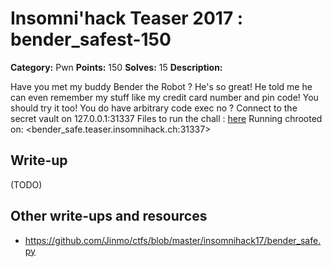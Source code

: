 # Insomni'hack Teaser 2017 : bender_safest-150

**Category:** Pwn
**Points:** 150
**Solves:** 15
**Description:**

Have you met my buddy Bender the Robot ? He's so great!
He told me he can even remember my stuff like my credit
card number and pin code! You should try it too!
You do have arbitrary code exec no ?
Connect to the secret vault on 127.0.0.1:31337
Files to run the chall : [here](../../reverse/bender_safe-50/bender-safe.tgz)
Running chrooted on: <bender_safe.teaser.insomnihack.ch:31337>

## Write-up

(TODO)

## Other write-ups and resources

* https://github.com/Jinmo/ctfs/blob/master/insomnihack17/bender_safe.py

